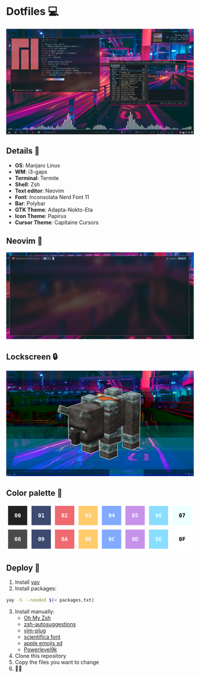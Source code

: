 # Dotfiles :computer:

![Desktop](.screenshots/screenshot.png)

## Details :thinking:

+ **OS**: Manjaro Linux
+ **WM**: i3-gaps
+ **Terminal**: Termite
+ **Shell**: Zsh 
+ **Text editor**: Neovim
+ **Font**: Inconsolata Nerd Font 11
+ **Bar**: Polybar
+ **GTK Theme**: Adapta-Nokto-Eta
+ **Icon Theme**: Papirus
+ **Cursor Theme**: Capitaine Cursors

## Neovim :pencil:

![Vim](.screenshots/vim.gif)

## Lockscreen :lock:

![Lockscreen](.screenshots/lockscreen.png)

## Color palette :art:

![Palette](.screenshots/palette.png)


## Deploy :rocket:

1. Install [yay](https://github.com/Jguer/yay)
2. Install packages:
```bash
yay -S --needed $(< packages.txt)
```
3. Install manually:
   - [Oh My Zsh](https://github.com/ohmyzsh/ohmyzsh)
   - [zsh-autosuggestions](https://github.com/zsh-users/zsh-autosuggestions/blob/master/INSTALL.md#oh-my-zsh)
   - [vim-plug](https://github.com/junegunn/vim-plug#neovim)
   - [scientifica font](https://github.com/NerdyPepper/scientifica)
   - [apple emojis xd](https://github.com/samuelngs/apple-emoji-linux#installing-prebuilt-applecoloremoji-font)
   - [Powerlevel9k](https://github.com/Powerlevel9k/powerlevel9k/wiki/Install-Instructions#option-2-install-for-oh-my-zsh)
4. Clone this repository
5. Copy the files you want to change
6. :tada::confetti_ball:
